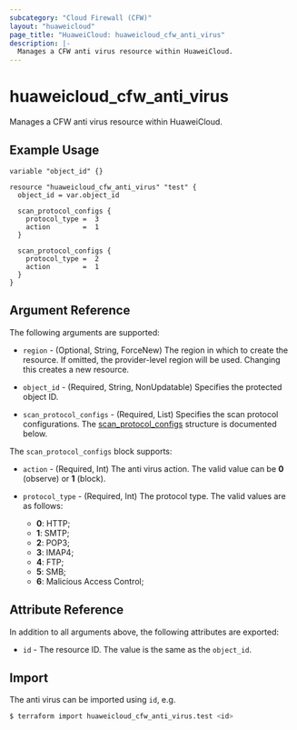 ```yaml
---
subcategory: "Cloud Firewall (CFW)"
layout: "huaweicloud"
page_title: "HuaweiCloud: huaweicloud_cfw_anti_virus"
description: |-
  Manages a CFW anti virus resource within HuaweiCloud.
---
```


# huaweicloud_cfw_anti_virus

Manages a CFW anti virus resource within HuaweiCloud.

## Example Usage

```hcl
variable "object_id" {}

resource "huaweicloud_cfw_anti_virus" "test" {
  object_id = var.object_id

  scan_protocol_configs {
    protocol_type =  3
    action        =  1
  }

  scan_protocol_configs {
    protocol_type =  2
    action        =  1
  }
}
```

## Argument Reference

The following arguments are supported:

* `region` - (Optional, String, ForceNew) The region in which to create the resource.
  If omitted, the provider-level region will be used.
  Changing this creates a new resource.

* `object_id` - (Required, String, NonUpdatable) Specifies the protected object ID.

* `scan_protocol_configs` - (Required, List) Specifies the scan protocol configurations.
  The [scan_protocol_configs](#ScanProtocolConfigs) structure is documented below.

<a name="ScanProtocolConfigs"></a>
The `scan_protocol_configs` block supports:

* `action` - (Required, Int) The anti virus action. The valid value can be **0** (observe) or **1** (block).

* `protocol_type` - (Required, Int) The protocol type.
  The valid values are as follows:
  + **0**: HTTP;
  + **1**: SMTP;
  + **2**: POP3;
  + **3**: IMAP4;
  + **4**: FTP;
  + **5**: SMB;
  + **6**: Malicious Access Control;

## Attribute Reference

In addition to all arguments above, the following attributes are exported:

* `id` - The resource ID. The value is the same as the `object_id`.

## Import

The anti virus can be imported using `id`, e.g.

```bash
$ terraform import huaweicloud_cfw_anti_virus.test <id>
```
